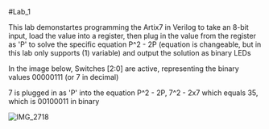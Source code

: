 #Lab_1

This lab demonstartes programming the Artix7 in Verilog to take an 8-bit input, 
load the value into a register, then plug in the value from the register as 'P' to solve the specific equation 
P^2 - 2P (equation is changeable, but in this lab only supports (1) variable) and output the solution as binary LEDs

In the image below, Switches [2:0] are active, representing the binary values 00000111 (or 7 in decimal)

7 is plugged in as 'P' into the equation P^2 - 2P, 7^2 - 2x7 which equals 35, which is 00100011 in binary

![IMG_2718](https://user-images.githubusercontent.com/96662693/153724284-a8ac723a-959b-4042-b282-0b0d595fb596.jpg)

